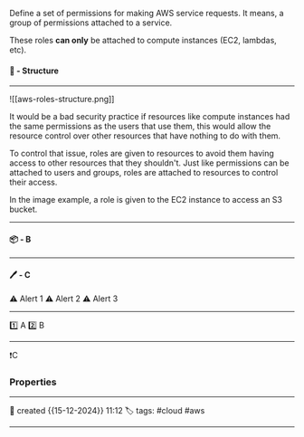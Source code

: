 Define a set of permissions for making AWS service requests. It means, a group of permissions attached to a service.

These roles **can only** be attached to compute instances (EC2, lambdas, etc).

#### 🚀 - Structure
---
![[aws-roles-structure.png]]

It would be a bad security practice if resources like compute instances had the same permissions as the users that use them, this would allow the resource control over other resources that have nothing to do with them.

To control that issue, roles are given to resources to avoid them having access to other resources that they shouldn't. Just like permissions can be attached to users and groups, roles are attached to resources to control their access. 

In the image example, a role is given to the EC2 instance to access an S3 bucket.

---
#### 📦 - B
--- 

#### 🖊️ - C


⚠ Alert 1
⚠ Alert 2
⚠ Alert 3


--- 

 1️⃣ A
 2️⃣ B
 
--- 

❗C


### Properties
---
📆 created   {{15-12-2024}} 11:12
🏷️ tags: #cloud #aws 

---
